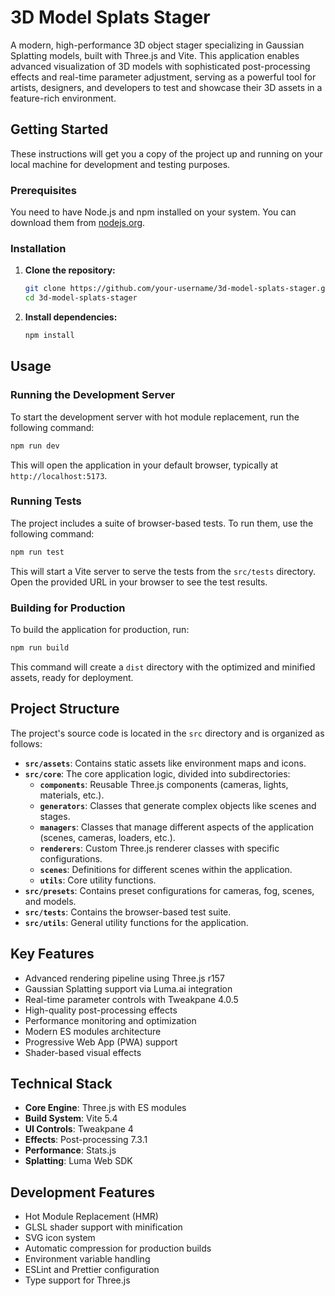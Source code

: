 # 3D Model Splats Stager

A modern, high-performance 3D object stager specializing in Gaussian Splatting models, built with Three.js and Vite. This application enables advanced visualization of 3D models with sophisticated post-processing effects and real-time parameter adjustment, serving as a powerful tool for artists, designers, and developers to test and showcase their 3D assets in a feature-rich environment.

## Getting Started

These instructions will get you a copy of the project up and running on your local machine for development and testing purposes.

### Prerequisites

You need to have Node.js and npm installed on your system. You can download them from [nodejs.org](https://nodejs.org/).

### Installation

1.  **Clone the repository:**
    ```bash
    git clone https://github.com/your-username/3d-model-splats-stager.git
    cd 3d-model-splats-stager
    ```

2.  **Install dependencies:**
    ```bash
    npm install
    ```

## Usage

### Running the Development Server

To start the development server with hot module replacement, run the following command:

```bash
npm run dev
```

This will open the application in your default browser, typically at `http://localhost:5173`.

### Running Tests

The project includes a suite of browser-based tests. To run them, use the following command:

```bash
npm run test
```

This will start a Vite server to serve the tests from the `src/tests` directory. Open the provided URL in your browser to see the test results.

### Building for Production

To build the application for production, run:

```bash
npm run build
```

This command will create a `dist` directory with the optimized and minified assets, ready for deployment.

## Project Structure

The project's source code is located in the `src` directory and is organized as follows:

-   **`src/assets`**: Contains static assets like environment maps and icons.
-   **`src/core`**: The core application logic, divided into subdirectories:
    -   **`components`**: Reusable Three.js components (cameras, lights, materials, etc.).
    -   **`generators`**: Classes that generate complex objects like scenes and stages.
    -   **`managers`**: Classes that manage different aspects of the application (scenes, cameras, loaders, etc.).
    -   **`renderers`**: Custom Three.js renderer classes with specific configurations.
    -   **`scenes`**: Definitions for different scenes within the application.
    -   **`utils`**: Core utility functions.
-   **`src/presets`**: Contains preset configurations for cameras, fog, scenes, and models.
-   **`src/tests`**: Contains the browser-based test suite.
-   **`src/utils`**: General utility functions for the application.

## Key Features
- Advanced rendering pipeline using Three.js r157
- Gaussian Splatting support via Luma.ai integration
- Real-time parameter controls with Tweakpane 4.0.5
- High-quality post-processing effects
- Performance monitoring and optimization
- Modern ES modules architecture
- Progressive Web App (PWA) support
- Shader-based visual effects

## Technical Stack
- **Core Engine**: Three.js with ES modules
- **Build System**: Vite 5.4
- **UI Controls**: Tweakpane 4
- **Effects**: Post-processing 7.3.1
- **Performance**: Stats.js
- **Splatting**: Luma Web SDK

## Development Features
- Hot Module Replacement (HMR)
- GLSL shader support with minification
- SVG icon system
- Automatic compression for production builds
- Environment variable handling
- ESLint and Prettier configuration
- Type support for Three.js